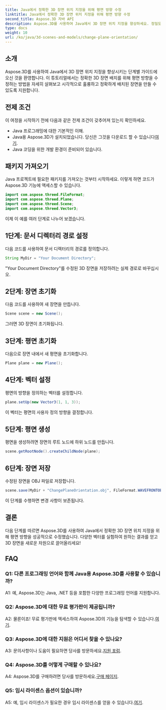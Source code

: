 ```yaml
---
title: Java에서 정확한 3D 장면 위치 지정을 위해 평면 방향 수정
linktitle: Java에서 정확한 3D 장면 위치 지정을 위해 평면 방향 수정
second_title: Aspose.3D 자바 API
description: Aspose.3D를 사용하여 Java에서 3D 장면 위치 지정을 향상하세요. 정밀도를 위해 평면 방향을 수정합니다. 매혹적인 시각적 경험을 위해 지금 다운로드하십시오.
type: docs
weight: 10
url: /ko/java/3d-scenes-and-models/change-plane-orientation/
---
```

## 소개

Aspose.3D를 사용하여 Java에서 3D 장면 위치 지정을 향상시키는 단계별 가이드에 오신 것을 환영합니다. 이 튜토리얼에서는 정확한 3D 장면 배치를 위해 평면 방향을 수정하는 방법을 자세히 살펴보고 시각적으로 훌륭하고 정확하게 배치된 장면을 만들 수 있도록 지원합니다.

## 전제 조건

이 여정을 시작하기 전에 다음과 같은 전제 조건이 갖추어져 있는지 확인하세요.

- Java 프로그래밍에 대한 기본적인 이해.
-  Java용 Aspose.3D가 설치되었습니다. 당신은 그것을 다운로드 할 수 있습니다[여기](https://releases.aspose.com/3d/java/).
- Java 코딩을 위한 개발 환경이 준비되어 있습니다.

## 패키지 가져오기

Java 프로젝트에 필요한 패키지를 가져오는 것부터 시작하세요. 이렇게 하면 코드가 Aspose.3D 기능에 액세스할 수 있습니다. 

```java
import com.aspose.threed.FileFormat;
import com.aspose.threed.Plane;
import com.aspose.threed.Scene;
import com.aspose.threed.Vector3;
```

이제 이 예를 여러 단계로 나누어 보겠습니다.

## 1단계: 문서 디렉터리 경로 설정

다음 코드를 사용하여 문서 디렉터리의 경로를 정의합니다.

```java
String MyDir = "Your Document Directory";
```

"Your Document Directory"를 수정된 3D 장면을 저장하려는 실제 경로로 바꾸십시오.

## 2단계: 장면 초기화

다음 코드를 사용하여 새 장면을 만듭니다.

```java
Scene scene = new Scene();
```

그러면 3D 장면이 초기화됩니다.

## 3단계: 평면 초기화

다음으로 장면 내에서 새 평면을 초기화합니다.

```java
Plane plane = new Plane();
```

## 4단계: 벡터 설정

평면의 방향을 정의하는 벡터를 설정합니다.

```java
plane.setUp(new Vector3(1, 1, 3));
```

이 벡터는 평면의 사용자 정의 방향을 결정합니다.

## 5단계: 평면 생성

평면을 생성하려면 장면의 루트 노드에 하위 노드를 만듭니다.

```java
scene.getRootNode().createChildNode(plane);
```

## 6단계: 장면 저장

수정된 장면을 OBJ 파일로 저장합니다.

```java
scene.save(MyDir + "ChangePlaneOrientation.obj", FileFormat.WAVEFRONTOBJ);
```

이 단계를 수행하면 변경 사항이 보존됩니다.

## 결론

다음 단계를 따르면 Aspose.3D를 사용하여 Java에서 정확한 3D 장면 위치 지정을 위해 평면 방향을 성공적으로 수정했습니다. 다양한 벡터를 실험하여 원하는 결과를 얻고 3D 장면을 새로운 차원으로 끌어올리세요!


## FAQ

### Q1: 다른 프로그래밍 언어와 함께 Java용 Aspose.3D를 사용할 수 있습니까?

A1: 예, Aspose.3D는 Java, .NET 등을 포함한 다양한 프로그래밍 언어를 지원합니다.

### Q2: Aspose.3D에 대한 무료 평가판이 제공됩니까?

A2: 물론이죠! 무료 평가판에 액세스하여 Aspose.3D의 기능을 탐색할 수 있습니다.[여기](https://releases.aspose.com/).

### Q3: Aspose.3D에 대한 지원은 어디서 찾을 수 있나요?

 A3: 문의사항이나 도움이 필요하면 당사를 방문하세요.[지원 포럼](https://forum.aspose.com/c/3d/18).

### Q4: Aspose.3D를 어떻게 구매할 수 있나요?

 A4: Aspose.3D를 구매하려면 당사를 방문하세요.[구매 페이지](https://purchase.aspose.com/buy).

### Q5: 임시 라이센스 옵션이 있습니까?

 A5: 예, 임시 라이센스가 필요한 경우 임시 라이센스를 얻을 수 있습니다.[여기](https://purchase.aspose.com/temporary-license/).